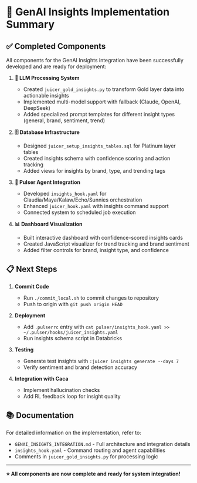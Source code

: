# 🚀 GenAI Insights Implementation Summary

## ✅ Completed Components

All components for the GenAI Insights integration have been successfully developed and are ready for deployment:

1. **🧠 LLM Processing System**
   - Created `juicer_gold_insights.py` to transform Gold layer data into actionable insights
   - Implemented multi-model support with fallback (Claude, OpenAI, DeepSeek)
   - Added specialized prompt templates for different insight types (general, brand, sentiment, trend)

2. **🗄️ Database Infrastructure**
   - Designed `juicer_setup_insights_tables.sql` for Platinum layer tables
   - Created insights schema with confidence scoring and action tracking
   - Added views for insights by brand, type, and trending tags

3. **🔗 Pulser Agent Integration**
   - Developed `insights_hook.yaml` for Claudia/Maya/Kalaw/Echo/Sunnies orchestration
   - Enhanced `juicer_hook.yaml` with insights command support
   - Connected system to scheduled job execution

4. **📊 Dashboard Visualization**
   - Built interactive dashboard with confidence-scored insights cards
   - Created JavaScript visualizer for trend tracking and brand sentiment
   - Added filter controls for brand, insight type, and confidence

## 📋 Next Steps

1. **Commit Code**
   - Run `./commit_local.sh` to commit changes to repository
   - Push to origin with `git push origin HEAD`

2. **Deployment**
   - Add `.pulserrc` entry with `cat pulser/insights_hook.yaml >> ~/.pulser/hooks/juicer_insights.yaml`
   - Run insights schema script in Databricks

3. **Testing**
   - Generate test insights with `:juicer insights generate --days 7`
   - Verify sentiment and brand detection accuracy

4. **Integration with Caca**
   - Implement hallucination checks
   - Add RL feedback loop for insight quality

## 📚 Documentation

For detailed information on the implementation, refer to:
- `GENAI_INSIGHTS_INTEGRATION.md` - Full architecture and integration details
- `insights_hook.yaml` - Command routing and agent capabilities
- Comments in `juicer_gold_insights.py` for processing logic

---

**⭐ All components are now complete and ready for system integration!**